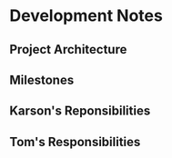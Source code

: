 # Development Notes

## Project Architecture

## Milestones

## Karson's Reponsibilities

## Tom's Responsibilities